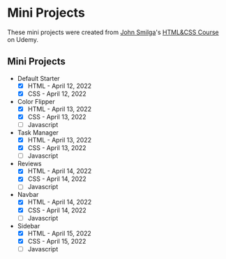 # Mini Projects

These mini projects were created from [John Smilga](https://www.johnsmilga.com/)'s [HTML&CSS Course](https://www.udemy.com/course/in-depth-html-css-course-build-responsive-websites/?referralCode=40C89DF13A25C5EC2CCF) on Udemy.

## Mini Projects

- Default Starter
  - [x] HTML - April 12, 2022
  - [x] CSS - April 12, 2022
- Color Flipper
  - [x] HTML - April 13, 2022
  - [x] CSS - April 13, 2022
  - [ ] Javascript
- Task Manager
  - [x] HTML - April 13, 2022
  - [x] CSS - April 13, 2022
  - [ ] Javascript
- Reviews
  - [x] HTML - April 14, 2022
  - [x] CSS - April 14, 2022
  - [ ] Javascript
- Navbar
  - [x] HTML - April 14, 2022
  - [x] CSS - April 14, 2022
  - [ ] Javascript
- Sidebar
  - [x] HTML - April 15, 2022
  - [x] CSS - April 15, 2022
  - [ ] Javascript
